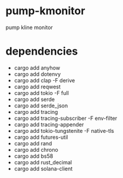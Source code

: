 # pump-kmonitor
pump kline monitor

# dependencies
* cargo add anyhow
* cargo add dotenvy
* cargo add clap -F derive
* cargo add reqwest
* cargo add tokio -F full
* cargo add serde
* cargo add serde_json
* cargo add tracing
* cargo add tracing-subscriber -F env-filter
* cargo add tracing-appender
* cargo add tokio-tungstenite -F native-tls
* cargo add futures-util
* cargo add rand
* cargo add chrono
* cargo add bs58
* cargo add rust_decimal
* cargo add solana-client
